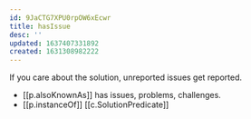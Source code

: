 ```yaml
---
id: 9JaCTG7XPU0rpOW6xEcwr
title: hasIssue
desc: ''
updated: 1637407331892
created: 1631308982222
---
```


If you care about the solution, unreported issues get reported.

- [[p.alsoKnownAs]] has issues, problems, challenges. 
- [[p.instanceOf]] [[c.SolutionPredicate]]
  
